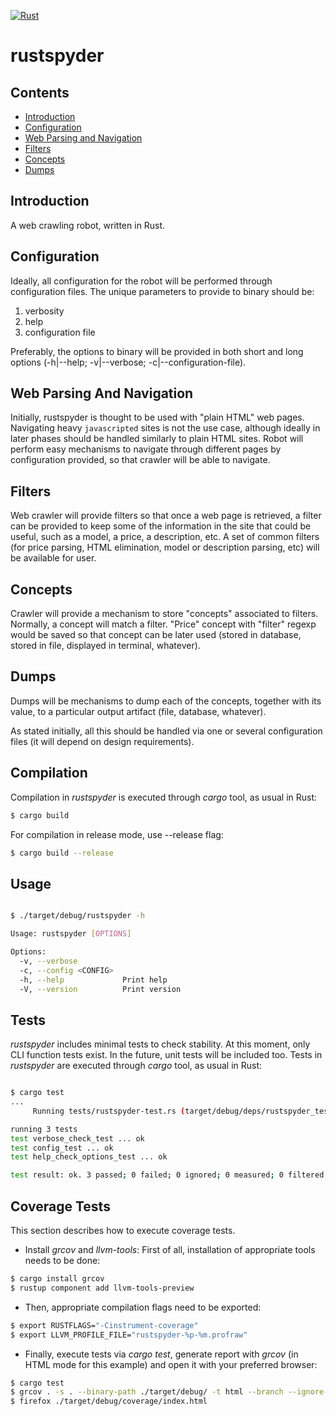 [![Rust](https://github.com/sarroutbi/rustspyder/actions/workflows/rust.yaml/badge.svg)](https://github.com/sarroutbi/rustspyder/actions/workflows/rust.yaml)

# rustspyder

## Contents

- [Introduction](#introduction)
- [Configuration](#configuration)
- [Web Parsing and Navigation](#web-parsing-and-navigation)
- [Filters](#filters)
- [Concepts](#concepts)
- [Dumps](#dumps)

## Introduction
A web crawling robot, written in Rust.

## Configuration
Ideally, all configuration for the robot will be performed through configuration files. The unique parameters to provide to binary should be:

1. verbosity
2. help
3. configuration file

Preferably, the options to binary will be provided in both short and long options (-h|--help; -v|--verbose; -c|--configuration-file).

## Web Parsing And Navigation
Initially, rustspyder is thought to be used with "plain HTML" web pages. Navigating heavy `javascripted` sites is not the use case, although ideally in later phases should be handled similarly to plain HTML sites. Robot will perform easy mechanisms to navigate through different pages by configuration provided, so that crawler will be able to navigate.

## Filters
Web crawler will provide filters so that once a web page is retrieved, a filter can be provided to keep some of the information in the site that could be useful, such as a model, a price, a description, etc. A set of common filters (for price parsing, HTML elimination, model or description parsing, etc) will be available for user.

## Concepts
Crawler will provide a mechanism to store "concepts" associated to filters. Normally, a concept will match a filter. "Price" concept with "filter" regexp
would be saved so that concept can be later used (stored in database, stored in file, displayed in terminal, whatever).

## Dumps
Dumps will be mechanisms to dump each of the concepts, together with its value, to a particular output artifact (file, database, whatever).

As stated initially, all this should be handled via one or several configuration files (it will depend on design requirements).

## Compilation

Compilation in *rustspyder* is executed through *cargo* tool, as usual in Rust:

```bash
$ cargo build
```
For compilation in release mode, use --release flag:

```bash
$ cargo build --release
```

## Usage

```bash

$ ./target/debug/rustspyder -h

Usage: rustspyder [OPTIONS]

Options:
  -v, --verbose
  -c, --config <CONFIG>
  -h, --help             Print help
  -V, --version          Print version
```

## Tests

*rustspyder* includes minimal tests to check stability.
At this moment, only CLI function tests exist.
In the future, unit tests will be included too.
Tests in *rustspyder* are executed through *cargo* tool, as usual in Rust:

```bash

$ cargo test
...
     Running tests/rustspyder-test.rs (target/debug/deps/rustspyder_test-cbe3bccecde916b2)

running 3 tests
test verbose_check_test ... ok
test config_test ... ok
test help_check_options_test ... ok

test result: ok. 3 passed; 0 failed; 0 ignored; 0 measured; 0 filtered out; finished in 0.00s
```

## Coverage Tests
This section describes how to execute coverage tests.

- Install *grcov* and *llvm-tools*: First of all, installation of appropriate tools needs to be done:

```bash
$ cargo install grcov
$ rustup component add llvm-tools-preview
```

- Then, appropriate compilation flags need to be exported:

```bash
$ export RUSTFLAGS="-Cinstrument-coverage"
$ export LLVM_PROFILE_FILE="rustspyder-%p-%m.profraw"
```

- Finally, execute tests via *cargo test*, generate report with *grcov* (in HTML mode for this example) and open it with your preferred browser:

```bash
$ cargo test
$ grcov . -s . --binary-path ./target/debug/ -t html --branch --ignore-not-existing -o ./target/debug/coverage/
$ firefox ./target/debug/coverage/index.html
```
